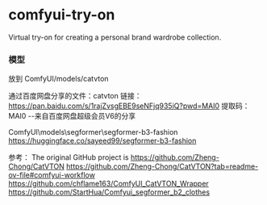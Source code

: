 # comfyui-try-on
Virtual try-on for creating a personal brand wardrobe collection.



### 模型

放到 ComfyUI/models/catvton

通过百度网盘分享的文件：catvton
链接：https://pan.baidu.com/s/1rajZvsgEBE9seNFjq935iQ?pwd=MAI0 
提取码：MAI0 
--来自百度网盘超级会员V6的分享


ComfyUI\models\segformer\segformer-b3-fashion
https://huggingface.co/sayeed99/segformer-b3-fashion


参考：
The original GitHub project is https://github.com/Zheng-Chong/CatVTON
https://github.com/Zheng-Chong/CatVTON?tab=readme-ov-file#comfyui-workflow
https://github.com/chflame163/ComfyUI_CatVTON_Wrapper
https://github.com/StartHua/Comfyui_segformer_b2_clothes
